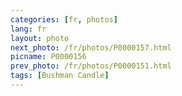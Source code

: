 ```yaml
---
categories: [fr, photos]
lang: fr
layout: photo
next_photo: /fr/photos/P0000157.html
picname: P0000156
prev_photo: /fr/photos/P0000151.html
tags: [Bushman Candle]
---
```

